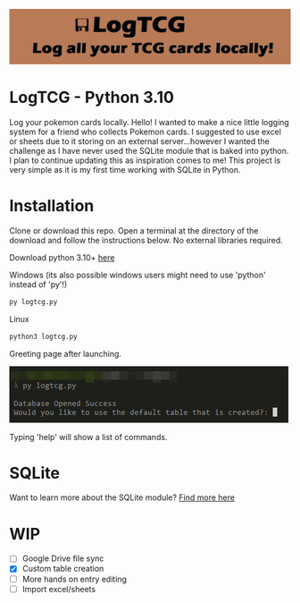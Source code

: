 ![main](https://github.com/JacksonPY/LogTCG/blob/main/readmestuff/main.png)
# LogTCG - Python 3.10
Log your pokemon cards locally. Hello! I wanted to make a nice little logging system for a friend who collects Pokemon cards. I suggested to use excel or sheets due to it storing on an external server...however I wanted the challenge as I have never used the SQLite module that is baked into python. I plan to continue updating this as inspiration comes to me! This project is very simple as it is my first time working with SQLite in Python.



# Installation
Clone or download this repo. Open a terminal at the directory of the download and follow the instructions below. No external libraries required.

Download python 3.10+ [here](https://www.python.org/downloads/)

Windows (its also possible windows users might need to use 'python' instead of 'py'!)
```bash
py logtcg.py
```
Linux
```bash
python3 logtcg.py
```
Greeting page after launching.

![s1](https://github.com/JacksonPY/LogTCG/blob/main/readmestuff/s1.png)

Typing 'help' will show a list of commands.

# SQLite
Want to learn more about the SQLite module?  [Find more here](https://docs.python.org/3/library/sqlite3.html)

# WIP
- [ ] Google Drive file sync
- [x] Custom table creation
- [ ] More hands on entry editing
- [ ] Import excel/sheets
